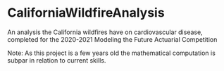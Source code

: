 # CaliforniaWildfireAnalysis
An analysis the California wildfires have on cardiovascular disease, completed for the 2020-2021 Modeling the Future Actuarial Competition

Note: As this project is a few years old the mathematical computation is subpar in relation to current skills.
